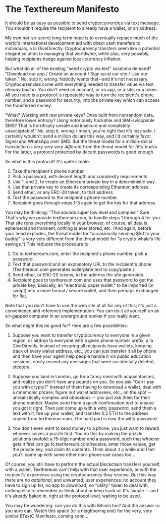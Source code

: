 The Texthereum Manifesto
========================

It should be as easy as possible to send cryptocurrencies via text message.
You shouldn't require the recipient to already have a wallet, or an address.

My own not-so-secret long-term hope is to eventually replace much of the
world's international development aid with direct cash transfers to
individuals, a la GiveDirectly. Cryptocurrency transfers seem like a potential
elegant solution to managing that worldwide, while also, very possibly,
helping recipients hedge against local-currency inflation.

But what do all of the existing "send crypto via text" solutions demand?
"Download our app / Create an account / Sign up at our site / Use our token."
No, stop it, wrong. Nobody wants that--and it's not necessary. Cryptocurrencies
come with everything needed to transfer value via text _already built in_.
You don't need an account, or an app, or a site, or a token. All you need is a
protocol: a repeatable way to turn the recipient's phone number, and a password
for security, into the private key which can access the transferred money.

"What? Working with raw private keys? Ones built from nonrandom data, therefore
lower entropy? Using notoriously hackable and SIM-swappable SMS? That is
horrifically unsafe and insecure and completely unacceptable!" No, stop it,
wrong. I mean, you're right that it's less safe. I certainly wouldn't send a
million dollars this way, and I'd certainly favor Signal and WhatsApp over SMS.
But the threat model for a million-dollar transaction is _very very *very*
different_ from the threat model for fifty bucks. For the latter, a protocol
protected by decent passwords is good enough.

So what is this protocol? It's quite simple:
1. Take the recipient's phone number
2. Pick a password, with decent length and complexity requirements.
3. Use 1. and 2. to create an Ethereum private key in a deterministic way.
4. Use that private key to create its corresponding Ethereum address.
5. Send ether, or any ERC-20 token, to that address.
6. Text the password to the recipient's phone number.
7. Recipient goes through steps 1-3 again to get the key for that address.

You may be thinking: "This sounds super low level and complex!" Sure. That's
why we provide texthereum.com, to handle steps 1 through 4 for you. That site
runs everything locally in your browser, of course, all data is ephemeral and
transient, nothing is ever stored, etc. (And again, before your head explodes,
the threat model for "occasionally sending $50 to your buddy" is very very
different from the threat model for "a crypto whale's life savings.") This
reduces the procedure to:
1. Go to texthereum.com, enter the recipient's phone number, pick a password.
2. Text that password and an explanatory URL to the recipient's phone.
(Texthereum.com generates boilerplate text to copy/paste.)
3. Send ether, or ERC-20 tokens, to the address the site generates.
4. Recipient goes to texthereum.com and uses that password to get the private
key; basically, an "electronic paper wallet," to be imported (or swept)
into a more formal / secure wallet, and then perhaps exchanged for fiat.

Note that you don't have to use the web site at all for any of this; it's just
a convenience and reference implementation. You can do it all yourself on an
air-gapped computer in an underground bunker if you really want.

So what might this be good for? Here are a few possibilities:

1. Suppose you want to transfer cryptocurency to everyone in a given region,
or airdrop to everyone with a given phone number prefix, a la GiveDirectly.
Instead of ensuring all recipients have wallets, keeping track of every wallet
address, etc., you can just transfer it all by phone and then have your agent
help people handle it via public education sessions, easily resend any messages
that were accidentally deleted, etcetera.

2. Suppose you land in London, go for a fancy meal with acquaintances, and
realize you don't have any pounds on you. So you ask "Can I pay you with
crypto?" Instead of them having to download a wallet, deal with a mnemonic
phrase, figure out wallet addresses, etc., on the spot -- unrealistically
complex and obnoxious -- you just ask them for their phone number. Maybe send
them a quick confirmation text to ensure you got it right. Then just come up
with a witty password, send them a text with it, fire up your wallet, and
transfer 0.2 ETH to the address copied from texthereum.com. The hard part is
now the witty password.

3. You don't even want to send money to a phone; you just want to reward
whoever solves a puzzle first. You do this by making the puzzle solutions
twofold: a 15-digit number and a password, such that whoever gets it first
can go to texthereum.com/receive, enter those values, get the private key,
and claim its contents. Think about it a while and I bet you'll come up with
some other non- phone use cases too...

Of course, you still have to perform the actual blockchain transfers yourself,
with a wallet. Texthereum can't help with that user experience, or with the
recpient's experience using the cryptocurrency they receive. But this way there
are no _additional_, and unwanted, user experiences: no account they have to
sign up for, no app to download, no "utility" token to deal with, nothing else
to remember or think about or keep track of. It's simple -- and it's already
baked in, right at the protocol level, waiting to be used.

You may be wondering: can you do this with Bitcoin too? And the answer is:
you sure can. Watch this space (or a neighboring one) for the very, very
similar BTextC Manifesto, coming soon...
